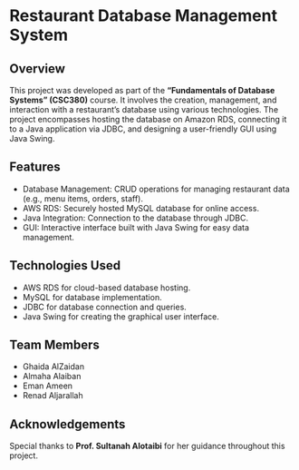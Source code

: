 # Restaurant Database Management System

## Overview

This project was developed as part of the **“Fundamentals of Database Systems” (CSC380)** course. It involves the creation, management, and interaction with a restaurant’s database using various technologies. The project encompasses hosting the database on Amazon RDS, connecting it to a Java application via JDBC, and designing a user-friendly GUI using Java Swing.

## Features

- Database Management: CRUD operations for managing restaurant data (e.g., menu items, orders, staff).
-	AWS RDS: Securely hosted MySQL database for online access.
- Java Integration: Connection to the database through JDBC.
- GUI: Interactive interface built with Java Swing for easy data management.

## Technologies Used

- AWS RDS for cloud-based database hosting.
- MySQL for database implementation.
- JDBC for database connection and queries.
- Java Swing for creating the graphical user interface.

## Team Members

- Ghaida AlZaidan
- Almaha Alaiban
- Eman Ameen
- Renad Aljarallah


## Acknowledgements

Special thanks to **Prof. Sultanah Alotaibi** for her guidance throughout this project.

